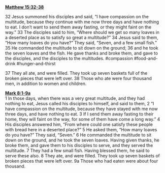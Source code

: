 **[Matthew 15:32-38](http://www.blueletterbible.org/search/preSearch.cfm?Criteria=Matthew+15.32-38&t=NIV)**

32 Jesus summoned his disciples and said, “I have compassion on the multitude, because they continue with me now three days and have nothing to eat. I don’t want to send them away fasting, or they might faint on the way.” 33 The disciples said to him, “Where should we get so many loaves in a deserted place as to satisfy so great a multitude?” 34 Jesus said to them, “How many loaves do you have?” They said, “Seven, and a few small fish.” 35 He commanded the multitude to sit down on the ground; 36 and he took the seven loaves and the fish. He gave thanks and broke them, and gave to the disciples, and the disciples to the multitudes. #compassion #food-and-drink #hunger-and-thirst 

37 They all ate, and were filled. They took up seven baskets full of the broken pieces that were left over. 38 Those who ate were four thousand men, in addition to women and children.

**[Mark 8:1-9a](http://www.blueletterbible.org/search/preSearch.cfm?Criteria=Mark+8.1-9a&t=NIV)**  
1 In those days, when there was a very great multitude, and they had nothing to eat, Jesus called his disciples to himself, and said to them, 2 “I have compassion on the multitude, because they have stayed with me now three days, and have nothing to eat. 3 If I send them away fasting to their home, they will faint on the way, for some of them have come a long way.” 4 His disciples answered him, “From where could one satisfy these people with bread here in a deserted place?” 5 He asked them, “How many loaves do you have?” They said, “Seven.” 6 He commanded the multitude to sit down on the ground, and he took the seven loaves. Having given thanks, he broke them, and gave them to his disciples to serve, and they served the multitude. 7 They had a few small fish. Having blessed them, he said to serve these also. 8 They ate, and were filled. They took up seven baskets of broken pieces that were left over. 9a Those who had eaten were about four thousand.